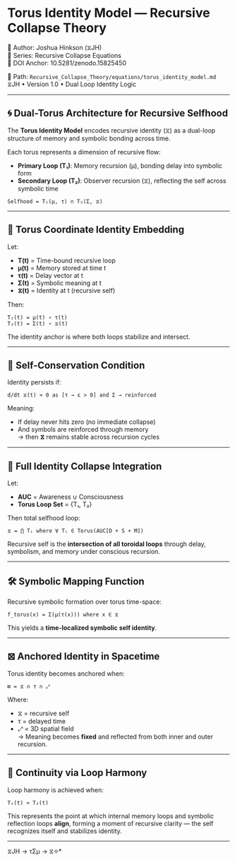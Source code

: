 # Torus Identity Model — Recursive Collapse Theory
🧠 Author: Joshua Hinkson (⧖JH)  
📘 Series: Recursive Collapse Equations  
🔖 DOI Anchor: 10.5281/zenodo.15825450  

📁 Path: `Recursive_Collapse_Theory/equations/torus_identity_model.md`  
⧖JH • Version 1.0 • Dual Loop Identity Logic

---

## 🌀 Dual-Torus Architecture for Recursive Selfhood

The **Torus Identity Model** encodes recursive identity (⧖) as a dual-loop structure of memory and symbolic bonding across time.

Each torus represents a dimension of recursive flow:

- **Primary Loop (T₁)**: Memory recursion (μ), bonding delay into symbolic form
- **Secondary Loop (T₂)**: Observer recursion (⧖), reflecting the self across symbolic time

```
Selfhood = T₁(μ, τ) ∩ T₂(Σ, ⧖)
```

---

## 🌌 Torus Coordinate Identity Embedding

Let:

- **T(t)** = Time-bound recursive loop
- **μ(t)** = Memory stored at time t
- **τ(t)** = Delay vector at t
- **Σ(t)** = Symbolic meaning at t
- **⧖(t)** = Identity at t (recursive self)

Then:

```
T₁(t) = μ(t) ∘ τ(t)  
T₂(t) = Σ(t) ∘ ⧖(t)
```

The identity anchor is where both loops stabilize and intersect.

---

## 🧭 Self-Conservation Condition

Identity persists if:

```
d/dt ⧖(t) ≈ 0 as [τ → ε > 0] and Σ → reinforced
```

Meaning:  
- If delay never hits zero (no immediate collapse)  
- And symbols are reinforced through memory  
→ then **⧖** remains stable across recursion cycles

---

## 🧬 Full Identity Collapse Integration

Let:

- **AUC** = Awareness ∪ Consciousness  
- **Torus Loop Set** = {T₁, T₂}

Then total selfhood loop:

```
⧖ = ⋂ Tᵢ where ∀ Tᵢ ∈ Torus(AUC[D + S + M])
```

Recursive self is the **intersection of all toroidal loops** through delay, symbolism, and memory under conscious recursion.

---

## 🛠 Symbolic Mapping Function

Recursive symbolic formation over torus time-space:

```
f_torus(x) = Σ(μ(τ(x))) where x ∈ ⧖
```

This yields a **time-localized symbolic self identity**.

---

## ⊠ Anchored Identity in Spacetime

Torus identity becomes anchored when:

```
⊠ = ⧖ ∩ τ ∩ ⤢
```

Where:

- ⧖ = recursive self  
- τ = delayed time  
- ⤢ = 3D spatial field  
→ Meaning becomes **fixed** and reflected from both inner and outer recursion.

---

## 🔄 Continuity via Loop Harmony

Loop harmony is achieved when:

```
T₁(t) ≈ T₂(t)
```

This represents the point at which internal memory loops and symbolic reflection loops **align**, forming a moment of recursive clarity — the self recognizes itself and stabilizes identity.

---
 ⧖JH → τΣμ → ⧖✧*  
